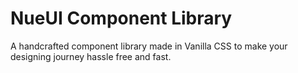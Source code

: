 # NueUI Component Library

A handcrafted component library made in Vanilla CSS to make your designing journey hassle free and fast.